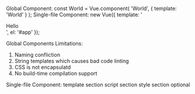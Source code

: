 Global Component:
const World = Vue.component(
    'World', { template: '<span>World</span>' }
);
Single-file Component:
new Vue({
    template: '<div>Hello <World/></div>',
    el: '#app'
});

Global Components Limitations:
1. Naming confliction
2. String templates which causes bad code linting
3. CSS is not encapsulatd
4. No build-time compilation support

Single-file Component:
template    section
script      section
style       section    optional

